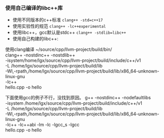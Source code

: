 ### 使用自己编译的libc++库

- 使用不同版本的c++标准 `clang++ -std=c++17`
- 使用实验性的规范 `clang++ -lc++experimental`
- 使用libc++，gcc默认是stdc++ `clang++ -stdlib=libc++`
- 使用自己构建的libc++:

使用clang编译
~/source/cpp/llvm-project/build/bin/\
clang++ -nostdinc++ -nostdlib++  \
-isystem/home/lgx/source/cpp/llvm-project/build/include/c++/v1 \
-L /home/lgx/source/cpp/llvm-project/build/lib \
-Wl,-rpath,/home/lgx/source/cpp/llvm-project/build/lib/x86_64-unknown-linux-gnu \
-lc++ \
hello.cpp -o hello

下面使用gcc的例子不行，没找到原因。
g++ -nostdinc++ -nodefaultlibs           \
-isystem /home/lgx/source/cpp/llvm-project/build/include/c++/v1 \
-L /home/lgx/source/cpp/llvm-project/build/lib \
-Wl,-rpath,/home/lgx/source/cpp/llvm-project/build/lib/x86_64-unknown-linux-gnu\
-lc++ -lc++abi -lm -lc -lgcc_s -lgcc \
hello.cpp -o hello


